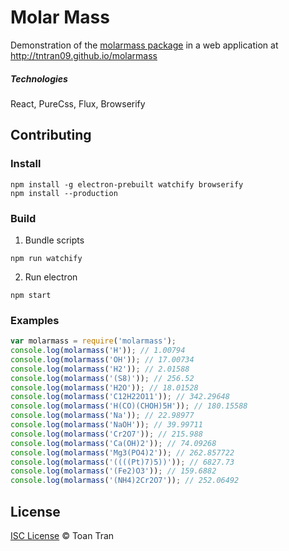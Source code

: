 # Molar Mass

Demonstration of the [molarmass package](https://www.npmjs.com/package/molarmass) in a web application at http://tntran09.github.io/molarmass

##### Technologies
React, PureCss, Flux, Browserify

## Contributing
### Install

```
npm install -g electron-prebuilt watchify browserify
npm install --production
```

### Build
1) Bundle scripts
```
npm run watchify
```
2) Run electron
```
npm start
```

### Examples

```js
var molarmass = require('molarmass');
console.log(molarmass('H')); // 1.00794
console.log(molarmass('OH')); // 17.00734
console.log(molarmass('H2')); // 2.01588
console.log(molarmass('(S8)')); // 256.52
console.log(molarmass('H2O')); // 18.01528
console.log(molarmass('C12H22O11')); // 342.29648
console.log(molarmass('H(CO)(CHOH)5H')); // 180.15588
console.log(molarmass('Na')); // 22.98977
console.log(molarmass('NaOH')); // 39.99711
console.log(molarmass('Cr2O7')); // 215.988
console.log(molarmass('Ca(OH)2')); // 74.09268
console.log(molarmass('Mg3(PO4)2')); // 262.857722
console.log(molarmass('((((Pt)7)5))')); // 6827.73
console.log(molarmass('(Fe2)O3')); // 159.6882
console.log(molarmass('(NH4)2Cr2O7')); // 252.06492
```

## License

[ISC License](http://www.isc.org/downloads/software-support-policy/isc-license/) © Toan Tran
